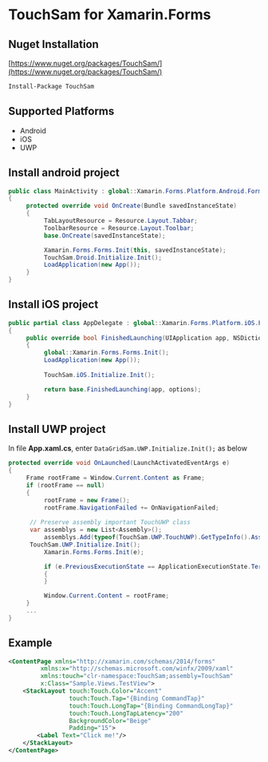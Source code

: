 # TouchSam for Xamarin.Forms

## Nuget Installation
[https://www.nuget.org/packages/TouchSam/](https://www.nuget.org/packages/TouchSam/)


```bash
Install-Package TouchSam
```


## Supported Platforms
 - Android
 - iOS
 - UWP
 
 
 ## Install android project
```c#
public class MainActivity : global::Xamarin.Forms.Platform.Android.FormsAppCompatActivity
{
     protected override void OnCreate(Bundle savedInstanceState)
     {
          TabLayoutResource = Resource.Layout.Tabbar;
          ToolbarResource = Resource.Layout.Toolbar;
          base.OnCreate(savedInstanceState);

          Xamarin.Forms.Forms.Init(this, savedInstanceState);
          TouchSam.Droid.Initialize.Init();
          LoadApplication(new App());
     }
}
```

## Install iOS project
```c#
public partial class AppDelegate : global::Xamarin.Forms.Platform.iOS.FormsApplicationDelegate
{
     public override bool FinishedLaunching(UIApplication app, NSDictionary options)
     {
          global::Xamarin.Forms.Forms.Init();
          LoadApplication(new App());
	  
          TouchSam.iOS.Initialize.Init();

          return base.FinishedLaunching(app, options);
     }
}
```


## Install UWP project
In file **App.xaml.cs**, enter `DataGridSam.UWP.Initialize.Init();` as below
```c#
protected override void OnLaunched(LaunchActivatedEventArgs e)
{
     Frame rootFrame = Window.Current.Content as Frame;
     if (rootFrame == null)
     {
          rootFrame = new Frame();
          rootFrame.NavigationFailed += OnNavigationFailed;
	  
	  // Preserve assembly important TouchUWP class
	  var assemblys = new List<Assembly>();
          assemblys.Add(typeof(TouchSam.UWP.TouchUWP).GetTypeInfo().Assembly);
	  TouchSam.UWP.Initialize.Init();
          Xamarin.Forms.Forms.Init(e);

          if (e.PreviousExecutionState == ApplicationExecutionState.Terminated)
          {
          }

          Window.Current.Content = rootFrame;
     }
     ...
}
```


## Example
```xml
<ContentPage xmlns="http://xamarin.com/schemas/2014/forms"
	     xmlns:x="http://schemas.microsoft.com/winfx/2009/xaml"
	     xmlns:touch="clr-namespace:TouchSam;assembly=TouchSam"
	     x:Class="Sample.Views.TestView">
    <StackLayout touch:Touch.Color="Accent"
                 touch:Touch.Tap="{Binding CommandTap}"
                 touch:Touch.LongTap="{Binding CommandLongTap}"
                 touch:Touch.LongTapLatency="200"
                 BackgroundColor="Beige"
                 Padding="15">
        <Label Text="Click me!"/>
    </StackLayout>
</ContentPage>
```
